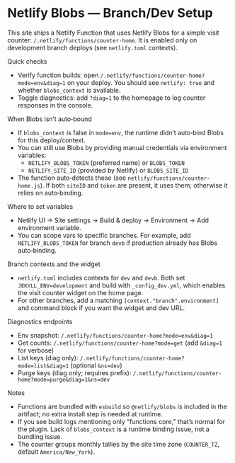 Netlify Blobs — Branch/Dev Setup
================================

This site ships a Netlify Function that uses Netlify Blobs for a simple visit counter: `/.netlify/functions/counter-home`. It is enabled only on development branch deploys (see `netlify.toml` contexts).

Quick checks
- Verify function builds: open `/.netlify/functions/counter-home?mode=env&diag=1` on your deploy. You should see `netlify: true` and whether `blobs_context` is available.
- Toggle diagnostics: add `?diag=1` to the homepage to log counter responses in the console.

When Blobs isn’t auto‑bound
- If `blobs_context` is false in `mode=env`, the runtime didn’t auto‑bind Blobs for this deploy/context.
- You can still use Blobs by providing manual credentials via environment variables:
  - `NETLIFY_BLOBS_TOKEN` (preferred name) or `BLOBS_TOKEN`
  - `NETLIFY_SITE_ID` (provided by Netlify) or `BLOBS_SITE_ID`
- The function auto‑detects these (see `netlify/functions/counter-home.js`). If both `siteID` and `token` are present, it uses them; otherwise it relies on auto‑binding.

Where to set variables
- Netlify UI → Site settings → Build & deploy → Environment → Add environment variable.
- You can scope vars to specific branches. For example, add `NETLIFY_BLOBS_TOKEN` for branch `devb` if production already has Blobs auto‑binding.

Branch contexts and the widget
- `netlify.toml` includes contexts for `dev` and `devb`. Both set `JEKYLL_ENV=development` and build with `_config_dev.yml`, which enables the visit counter widget on the home page.
- For other branches, add a matching `[context."branch".environment]` and command block if you want the widget and dev URL.

Diagnostics endpoints
- Env snapshot: `/.netlify/functions/counter-home?mode=env&diag=1`
- Get counts: `/.netlify/functions/counter-home?mode=get` (add `&diag=1` for verbose)
- List keys (diag only): `/.netlify/functions/counter-home?mode=list&diag=1` (optional `&ns=dev`)
- Purge keys (diag only; requires prefix): `/.netlify/functions/counter-home?mode=purge&diag=1&ns=dev`

Notes
- Functions are bundled with `esbuild` so `@netlify/blobs` is included in the artifact; no extra install step is needed at runtime.
- If you see build logs mentioning only “functions core,” that’s normal for the plugin. Lack of `blobs_context` is a runtime binding issue, not a bundling issue.
- The counter groups monthly tallies by the site time zone (`COUNTER_TZ`, default `America/New_York`).

